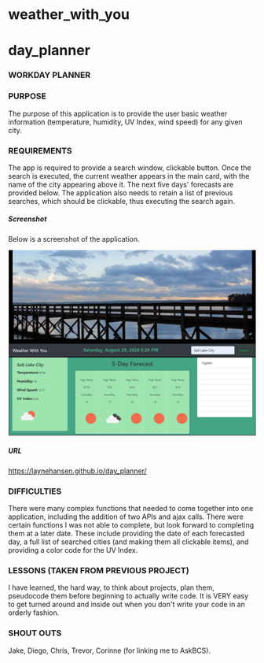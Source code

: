 # weather_with_you

# day_planner

### WORKDAY PLANNER

### PURPOSE

The purpose of this application is to provide the user basic weather information (temperature, humidity, UV Index, wind speed) for any given city.

### REQUIREMENTS

The app is required to provide a search window, clickable button. Once the search is executed, the current weather appears in the main card, with the name of the city appearing above it. The next five days' forecasts are provided below. The application also needs to retain a list of previous searches, which should be clickable, thus executing the search again. 

##### Screenshot

Below is a screenshot of the application.

![Weather With You App Screenshot](./wwy_screenshot.png)

##### URL

https://laynehansen.github.io/day_planner/


### DIFFICULTIES

There were many complex functions that needed to come together into one application, including the addition of two APIs and ajax calls. There were certain functions I was not able to complete, but look forward to completing them at a later date. These include providing the date of each forecasted day, a full list of searched cities (and making them all clickable items), and providing a color code for the UV Index.

### LESSONS (TAKEN FROM PREVIOUS PROJECT)

I have learned, the hard way, to think about projects, plan them, pseudocode them before beginning to actually write code. It is VERY easy to get turned around and inside out when you don't write your code in an orderly fashion.

### SHOUT OUTS

Jake, Diego, Chris, Trevor, Corinne (for linking me to AskBCS). 




